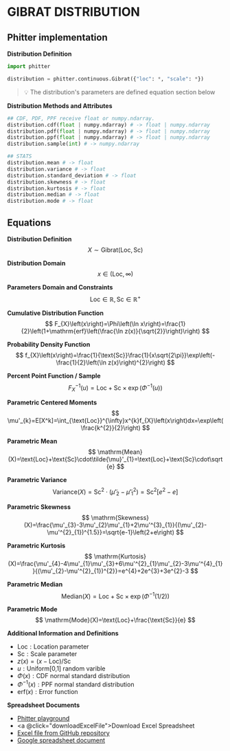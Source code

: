 # GIBRAT DISTRIBUTION

## Phitter implementation

**Distribution Definition**

```python
import phitter

distribution = phitter.continuous.Gibrat({"loc": *, "scale": *})
```

> 💡 The distribution's parameters are defined equation section below

**Distribution Methods and Attributes**

```python
## CDF, PDF, PPF receive float or numpy.ndarray.
distribution.cdf(float | numpy.ndarray) # -> float | numpy.ndarray
distribution.pdf(float | numpy.ndarray) # -> float | numpy.ndarray
distribution.ppf(float | numpy.ndarray) # -> float | numpy.ndarray
distribution.sample(int) # -> numpy.ndarray

## STATS
distribution.mean # -> float
distribution.variance # -> float
distribution.standard_deviation # -> float
distribution.skewness # -> float
distribution.kurtosis # -> float
distribution.median # -> float
distribution.mode # -> float
```

## Equations

**Distribution Definition**
$$ X\sim\mathrm{Gibrat}\left(\text{Loc},\text{Sc}\right) $$

**Distribution Domain**
$$ x\in\left(\text{Loc},\infty\right) $$

**Parameters Domain and Constraints**
$$ \text{Loc}\in\mathbb{R}, \text{Sc}\in\mathbb{R}^{+} $$

**Cumulative Distribution Function**
$$ F_{X}\left(x\right)=\Phi\left(\ln x\right)=\frac{1}{2}\left(1+\mathrm{erf}\left(\frac{\ln z(x)}{\sqrt{2}}\right)\right) $$

**Probability Density Function**
$$ f_{X}\left(x\right)=\frac{1}{\text{Sc}}\frac{1}{x\sqrt{2\pi}}\exp\left(-\frac{1}{2}\left(\ln z(x)\right)^{2}\right) $$

**Percent Point Function / Sample**
$$ F^{-1}_{X}\left(u\right)=\text{Loc}+\text{Sc}\times \exp\left(\Phi^{-1}\left(u\right)\right) $$

**Parametric Centered Moments**
$$ \mu'_{k}=E[X^k]=\int_{\text{Loc}}^{\infty}x^{k}f_{X}\left(x\right)dx=\exp\left(\frac{k^{2}}{2}\right) $$

**Parametric Mean**
$$ \mathrm{Mean}(X)=\text{Loc}+\text{Sc}\cdot\tilde{\mu}'_{1}=\text{Loc}+\text{Sc}\cdot\sqrt{e} $$

**Parametric Variance**
$$ \mathrm{Variance}(X)=\text{Sc}^{2}\cdot(\tilde{\mu}'_{2}-\tilde{\mu}'^{2}_{1})=\text{Sc}^{2}\left[e{^2}-e\right] $$

**Parametric Skewness**
$$ \mathrm{Skewness}(X)=\frac{\mu'_{3}-3\mu'_{2}\mu'_{1}+2\mu'^{3}_{1}}{(\mu'_{2}-\mu'^{2}_{1})^{1.5}}=\sqrt{e-1}\left(2+e\right) $$

**Parametric Kurtosis**
$$ \mathrm{Kurtosis}(X)=\frac{\mu'_{4}-4\mu'_{1}\mu'_{3}+6\mu'^{2}_{1}\mu'_{2}-3\mu'^{4}_{1}}{(\mu'_{2}-\mu'^{2}_{1})^{2}}=e^{4}+2e^{3}+3e^{2}-3 $$

**Parametric Median**
$$ \mathrm{Median}(X)=\text{Loc}+\text{Sc}\times \exp\left(\Phi^{-1}\left(1/2\right)\right) $$

**Parametric Mode**
$$ \mathrm{Mode}(X)=\text{Loc}+\frac{\text{Sc}}{e} $$

**Additional Information and Definitions**
- $\text{Loc}:\text{Location parameter}$
- $\text{Sc}:\text{Scale parameter}$
- $z\left(x\right)=\left(x-\text{Loc}\right)/\text{Sc}$
- $u:\text{Uniform[0,1] random varible}$
- $\Phi\left(x\right):\text{CDF normal standard distribution}$
- $\Phi^{-1}\left(x\right):\text{PPF normal standard distribution}$
- $\mathrm{erf}(x):\text{Error function}$

**Spreadsheet Documents**

-   [Phitter playground](https://phitter.io/distributions/continuous/gibrat)
-   <a @click="downloadExcelFile">Download Excel Spreadsheet</a>
-   [Excel file from GitHub repository](https://github.com/phitterio/phitter-files/blob/main/continuous/gibrat.xlsx)
-   [Google spreadsheet document](https://docs.google.com/spreadsheets/d/1pM7skBPnH8V3GCJo0iSst46Oc2OzqWdX2qATYBqc_GQ)

<script setup>
const downloadExcelFile = function() {
    const fileId = "gibrat";
    const url = `https://raw.githubusercontent.com/phitterio/phitter-files/main/continuous/${fileId}.xlsx`;
    const link = document.createElement("a");
    link.href = url;
    link.setAttribute("download", `${fileId}.xlsx`);
    document.body.appendChild(link);
    link.click();
    document.body.removeChild(link);
};
</script>

<style module>
a {
  cursor: pointer;
}
</style>

    